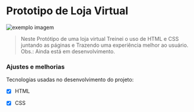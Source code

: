 # Prototipo de Loja Virtual


<img src="" alt="exemplo imagem">

> Neste Protótipo de uma loja virtual Treinei o uso de HTML e CSS juntando as páginas e Trazendo uma experiência melhor ao usuário. Obs.: Ainda está em desenvolvimento.

### Ajustes e melhorias

Tecnologias usadas no desenvolvimento do projeto:

- [x] HTML
- [x] CSS

